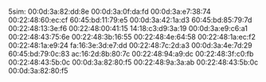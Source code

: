 5sim:
00:0d:3a:82:dd:8e
00:0d:3a:0f:da:fd
00:0d:3a:e7:38:74
00:22:48:60:ec:cf
60:45:bd:11:79:e5
00:0d:3a:42:1a:d3
60:45:bd:85:79:7d 
00:22:48:13:3e:f6
00:22:48:00:41:15
14:18:c3:d9:3a:19
00:0d:3a:e9:c6:a1
00:22:48:43:75:6e
00:22:48:3b:16:55
00:22:48:4e:64:58
00:22:48:1a:ec:f2
00:22:48:1a:e9:24
fa:16:3e:3d:e7:dd
00:22:48:7c:2d:a3
00:0d:3a:4e:7d:29
60:45:bd:79:0c:83
ac:16:2d:8b:80:7c
00:22:48:94:a9:dc
00:22:48:3f:c0:fb
00:22:48:43:5b:0c
00:0d:3a:82:80:f5
00:22:48:9a:3a:ab
00:22:48:43:5b:0c
00:0d:3a:82:80:f5


